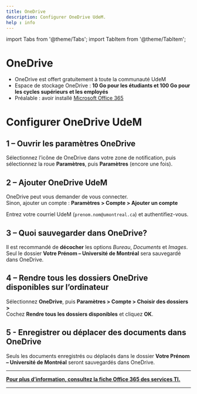 ```yaml
---
title: OneDrive
description: Configurer OneDrive UdeM.
help : info
---
```


import Tabs from '@theme/Tabs';
import TabItem from '@theme/TabItem';

# OneDrive

- OneDrive est offert gratuitement à toute la communauté UdeM
- Espace de stockage OneDrive : **10 Go pour les étudiants et 100 Go pour les cycles supérieurs et les employés**
- Préalable : avoir installé [Microsoft Office 365](https://studio.bib.umontreal.ca/informatique/logiciels/office/)

# Configurer OneDrive UdeM  

## 1 – Ouvrir les paramètres OneDrive  
Sélectionnez l’icône de OneDrive dans votre zone de notification, puis sélectionnez la roue **Paramètres**, puis **Paramètres** (encore une fois).

## 2 – Ajouter OneDrive UdeM  
OneDrive peut vous demander de vous connecter.  
Sinon, ajouter un compte : **Paramètres > Compte > Ajouter un compte**

Entrez votre courriel UdeM (`prenom.nom@umontreal.ca`) et authentifiez-vous.

## 3 – Quoi sauvegarder dans OneDrive?  
Il est recommandé de **décocher** les options *Bureau*, *Documents* et *Images*.  
Seul le dossier **Votre Prénom – Université de Montréal** sera sauvegardé dans OneDrive.

## 4 – Rendre tous les dossiers OneDrive disponibles sur l’ordinateur  
Sélectionnez **OneDrive**, puis **Paramètres > Compte > Choisir des dossiers >**  
Cochez **Rendre tous les dossiers disponibles** et cliquez **OK**.

## 5 - Enregistrer ou déplacer des documents dans OneDrive
Seuls les documents enregistrés ou déplacés dans le dossier **Votre Prénom – Université de Montréal** seront sauvegardés dans OneDrive.

---

**[Pour plus d’information, consultez la fiche Office 365 des services TI.](https://wiki.umontreal.ca/spaces/SIE/pages/127176143/OneDrive+Entreprise)**

---